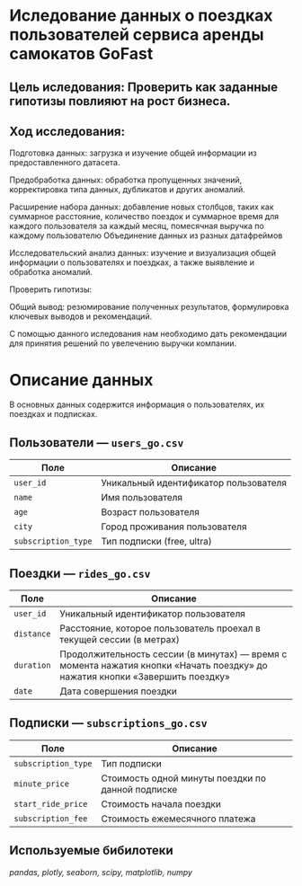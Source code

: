 # Иследование данных о поездках пользователей сервиса аренды самокатов GoFast

## Цель иследования: Проверить как заданные гипотизы повлияют на рост бизнеса.

## Ход исследования:

Подготовка данных: загрузка и изучение общей информации из предоставленного датасета.

Предобработка данных: обработка пропущенных значений, корректировка типа данных, дубликатов и других аномалий.

Расширение набора данных: добавление новых столбцов, таких как суммарное расстояние, количество поездок и суммарное время для каждого пользователя за каждый месяц, помесячная выручка по каждому пользователю Объединение данных из разных датафреймов

Исследовательский анализ данных: изучение и визуализация общей информации о пользователях и поездках, а также выявление и обработка аномалий.

Проверить гипотизы:

Общий вывод: резюмирование полученных результатов, формулировка ключевых выводов и рекомендаций.

С помощью данного иследования нам необходимо дать рекомендации для принятия решений по увелечению выручки компании.

# Описание данных

В основных данных содержится информация о пользователях, их поездках и подписках.

## Пользователи — `users_go.csv`

| Поле               | Описание                                           |
|---------------------|---------------------------------------------------|
| `user_id`          | Уникальный идентификатор пользователя             |
| `name`             | Имя пользователя                                  |
| `age`              | Возраст пользователя                              |
| `city`             | Город проживания пользователя                     |
| `subscription_type`| Тип подписки (free, ultra)                        |

## Поездки — `rides_go.csv`

| Поле               | Описание                                           |
|---------------------|---------------------------------------------------|
| `user_id`          | Уникальный идентификатор пользователя             |
| `distance`         | Расстояние, которое пользователь проехал в текущей сессии (в метрах) |
| `duration`         | Продолжительность сессии (в минутах) — время с момента нажатия кнопки «Начать поездку» до нажатия кнопки «Завершить поездку» |
| `date`             | Дата совершения поездки                           |

## Подписки — `subscriptions_go.csv`

| Поле               | Описание                                           |
|---------------------|---------------------------------------------------|
| `subscription_type`| Тип подписки                                      |
| `minute_price`     | Стоимость одной минуты поездки по данной подписке |
| `start_ride_price` | Стоимость начала поездки                          |
| `subscription_fee` | Стоимость ежемесячного платежа                    |
 

## Используемые бибилотеки

*pandas, plotly, seaborn, scipy, matplotlib, numpy*
